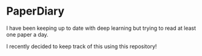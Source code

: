 # PaperDiary
I have been keeping up to date with deep learning but trying to read at least one paper a day.

I recently decided to keep track of this using this repository!
